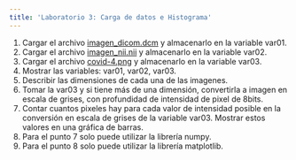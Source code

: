 ```yaml
---
title: 'Laboratorio 3: Carga de datos e Histograma'
---
```






1. Cargar el archivo [imagen_dicom.dcm](../../data/imagen_dicom.dcm) y almacenarlo en la variable var01.
2. Cargar el archivo [imagen_nii.nii](../../data/imagen_nii.nii) y almacenarlo en la variable var02.
3. Cargar el archivo [covid-4.png](../../data/COVID-4.png) y almacenarlo en la variable var03.
4. Mostrar las variables: var01, var02, var03.
5. Describir las dimensiones de cada una de las imagenes.
6. Tomar la var03 y si tiene más de una dimensión, convertirla a imagen en escala de grises, con profundidad de intensidad de pixel de 8bits.
7. Contar cuantos pixeles hay para cada valor de intensidad posible en la conversión en escala de grises de la variable var03. Mostrar estos valores en una gráfica de barras.
8. Para el punto 7 solo puede utilizar la librería numpy.
9. Para el punto 8 solo puede utilizar la librería matplotlib.


